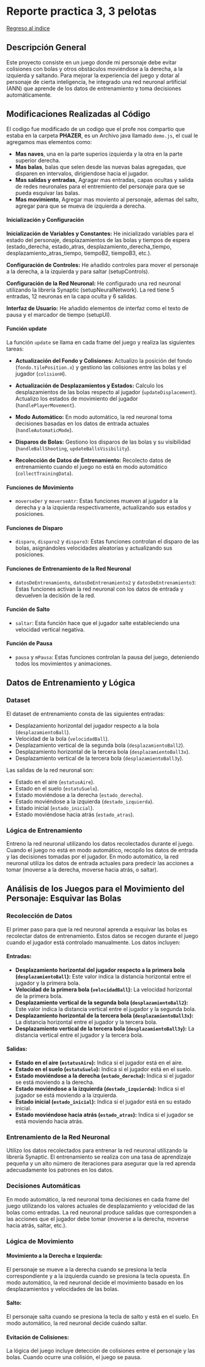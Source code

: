 # Reporte practica 3, 3 pelotas
[Regreso al indice](/README.md)
## Descripción General
Este proyecto consiste en un juego donde mi personaje debe evitar colisiones con bolas y otros obstáculos moviéndose a la derecha, a la izquierda y saltando. Para mejorar la experiencia del juego y dotar al personaje de cierta inteligencia, he integrado una red neuronal artificial (ANN) que aprende de los datos de entrenamiento y toma decisiones automáticamente.

## Modificaciones Realizadas al Código

El codigo fue modificado de un codigo que el profe nos compartio que estaba en la carpeta **PHAZER**, es un Archivo java llamado `demo.js`, el cual le agregamos mas elementos como:
- **Mas naves**, una en la parte superios izquierda y la otra en la parte superior derecha.
- **Mas balas**, balas que selen desde las nuevas balas agregadas, que disparen en intervalos, dirigiendose hacia el jugador.
- **Mas salidas y entradas**, Agragar mas entradas, capas ocultas y salida de redes neuronales para el entremiento del personaje para que se pueda esquivar las balas.
- **Mas movimiento**, Agregar mas moviento al personaje, ademas del salto, agregar para que se mueva de izquierda a derecha.

#### Inicialización y Configuración
**Inicialización de Variables y Constantes:**
He inicializado variables para el estado del personaje, desplazamientos de las bolas y tiempos de espera (estado_derecha, estado_atras, desplazamiento_derecha_tiempo, desplazamiento_atras_tiempo, tiempoB2, tiempoB3, etc.).

**Configuración de Controles:**
He añadido controles para mover el personaje a la derecha, a la izquierda y para saltar (setupControls).

**Configuración de la Red Neuronal:**
He configurado una red neuronal utilizando la librería Synaptic (setupNeuralNetwork). La red tiene 5 entradas, 12 neuronas en la capa oculta y 6 salidas.

**Interfaz de Usuario:**
He añadido elementos de interfaz como el texto de pausa y el marcador de tiempo (setupUI).

#### Función update
La función `update` se llama en cada frame del juego y realiza las siguientes tareas:

- **Actualización del Fondo y Colisiones:**
  Actualizo la posición del fondo (`fondo.tilePosition.x`) y gestiono las colisiones entre las bolas y el jugador (`colisionH`).

- **Actualización de Desplazamientos y Estados:**
  Calculo los desplazamientos de las bolas respecto al jugador (`updateDisplacement`).
  Actualizo los estados de movimiento del jugador (`handlePlayerMovement`).

- **Modo Automático:**
  En modo automático, la red neuronal toma decisiones basadas en los datos de entrada actuales (`handleAutomaticMode`).

- **Disparos de Bolas:**
  Gestiono los disparos de las bolas y su visibilidad (`handleBallShooting`, `updateBallsVisibility`).

- **Recolección de Datos de Entrenamiento:**
  Recolecto datos de entrenamiento cuando el juego no está en modo automático (`collectTrainingData`).

#### Funciones de Movimiento
- `moverseDer` y `moverseAtr`: Estas funciones mueven al jugador a la derecha y a la izquierda respectivamente, actualizando sus estados y posiciones.

#### Funciones de Disparo
- `disparo`, `disparo2` y `disparo3`: Estas funciones controlan el disparo de las bolas, asignándoles velocidades aleatorias y actualizando sus posiciones.

#### Funciones de Entrenamiento de la Red Neuronal
- `datosDeEntrenamiento`, `datosDeEntrenamiento2` y `datosDeEntrenamiento3`: Estas funciones activan la red neuronal con los datos de entrada y devuelven la decisión de la red.

#### Función de Salto
- `saltar`: Esta función hace que el jugador salte estableciendo una velocidad vertical negativa.

#### Función de Pausa
- `pausa` y `mPausa`: Estas funciones controlan la pausa del juego, deteniendo todos los movimientos y animaciones.

## Datos de Entrenamiento y Lógica

### Dataset
El dataset de entrenamiento consta de las siguientes entradas:

- Desplazamiento horizontal del jugador respecto a la bola (`desplazamientoBall`).
- Velocidad de la bola (`velocidadBall`).
- Desplazamiento vertical de la segunda bola (`desplazamientoBall2`).
- Desplazamiento horizontal de la tercera bola (`desplazamientoBall3x`).
- Desplazamiento vertical de la tercera bola (`desplazamientoBall3y`).

Las salidas de la red neuronal son:

- Estado en el aire (`estatusAire`).
- Estado en el suelo (`estatuSuelo`).
- Estado moviéndose a la derecha (`estado_derecha`).
- Estado moviéndose a la izquierda (`destado_izquierda`).
- Estado inicial (`estado_inicial`).
- Estado moviéndose hacia atrás (`estado_atras`).

### Lógica de Entrenamiento
Entreno la red neuronal utilizando los datos recolectados durante el juego. Cuando el juego no está en modo automático, recopilo los datos de entrada y las decisiones tomadas por el jugador. En modo automático, la red neuronal utiliza los datos de entrada actuales para predecir las acciones a tomar (moverse a la derecha, moverse hacia atrás, o saltar).

## Análisis de los Juegos para el Movimiento del Personaje: Esquivar las Bolas

### Recolección de Datos
El primer paso para que la red neuronal aprenda a esquivar las bolas es recolectar datos de entrenamiento. Estos datos se recogen durante el juego cuando el jugador está controlado manualmente. Los datos incluyen:

#### Entradas:
- **Desplazamiento horizontal del jugador respecto a la primera bola (`desplazamientoBall`):** Este valor indica la distancia horizontal entre el jugador y la primera bola.
- **Velocidad de la primera bola (`velocidadBall`):** La velocidad horizontal de la primera bola.
- **Desplazamiento vertical de la segunda bola (`desplazamientoBall2`):** Este valor indica la distancia vertical entre el jugador y la segunda bola.
- **Desplazamiento horizontal de la tercera bola (`desplazamientoBall3x`):** La distancia horizontal entre el jugador y la tercera bola.
- **Desplazamiento vertical de la tercera bola (`desplazamientoBall3y`):** La distancia vertical entre el jugador y la tercera bola.

#### Salidas:
- **Estado en el aire (`estatusAire`):** Indica si el jugador está en el aire.
- **Estado en el suelo (`estatuSuelo`):** Indica si el jugador está en el suelo.
- **Estado moviéndose a la derecha (`estado_derecha`):** Indica si el jugador se está moviendo a la derecha.
- **Estado moviéndose a la izquierda (`destado_izquierda`):** Indica si el jugador se está moviendo a la izquierda.
- **Estado inicial (`estado_inicial`):** Indica si el jugador está en su estado inicial.
- **Estado moviéndose hacia atrás (`estado_atras`):** Indica si el jugador se está moviendo hacia atrás.

### Entrenamiento de la Red Neuronal
Utilizo los datos recolectados para entrenar la red neuronal utilizando la librería Synaptic. El entrenamiento se realiza con una tasa de aprendizaje pequeña y un alto número de iteraciones para asegurar que la red aprenda adecuadamente los patrones en los datos.

### Decisiones Automáticas
En modo automático, la red neuronal toma decisiones en cada frame del juego utilizando los valores actuales de desplazamiento y velocidad de las bolas como entradas. La red neuronal produce salidas que corresponden a las acciones que el jugador debe tomar (moverse a la derecha, moverse hacia atrás, saltar, etc.).

### Lógica de Movimiento
#### Movimiento a la Derecha e Izquierda:
El personaje se mueve a la derecha cuando se presiona la tecla correspondiente y a la izquierda cuando se presiona la tecla opuesta. En modo automático, la red neuronal decide el movimiento basado en los desplazamientos y velocidades de las bolas.

#### Salto:
El personaje salta cuando se presiona la tecla de salto y está en el suelo. En modo automático, la red neuronal decide cuándo saltar.

#### Evitación de Colisiones:
La lógica del juego incluye detección de colisiones entre el personaje y las bolas. Cuando ocurre una colisión, el juego se pausa.
